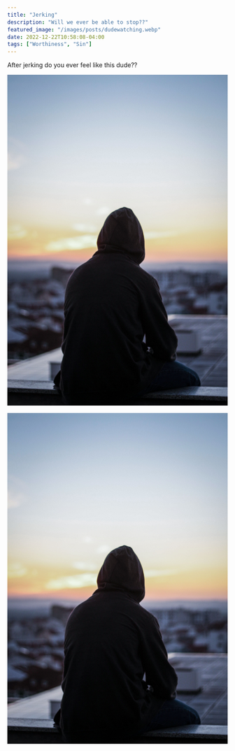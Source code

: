 ```yaml
---
title: "Jerking"
description: "Will we ever be able to stop??"
featured_image: "/images/posts/dudewatching.webp"
date: 2022-12-22T10:58:08-04:00
tags: ["Worthiness", "Sin"]
---
```






After jerking do you ever feel like this dude??

![yo!!](/images/posts/sad.jpeg)


![yo!!](/images/posts/sad.jpeg)


